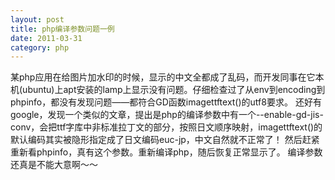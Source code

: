 ```yaml
---
layout: post
title: php编译参数问题一例
date: 2011-03-31
category: php
---
```


某php应用在给图片加水印的时候，显示的中文全都成了乱码，而开发同事在它本机(ubuntu)上apt安装的lamp上显示没有问题。仔细检查过了从env到encoding到phpinfo，都没有发现问题——都符合GD函数imagettftext()的utf8要求。
还好有google，发现一个类似的文章，提出是php的编译参数中有一个--enable-gd-jis-conv，会把ttf字库中非标准拉丁文的部分，按照日文顺序映射，imagettftext()的默认编码其实被隐形指定成了日文编码euc-jp，中文自然就不正常了！
然后赶紧重新看phpinfo，真有这个参数。重新编译php，随后恢复正常显示了。
编译参数还真是不能大意啊～～
